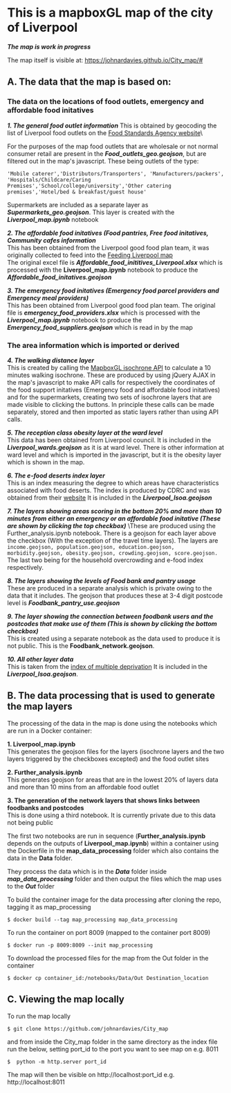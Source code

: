 # This is a mapboxGL map of the city of Liverpool 
***The map is work in progress***

The map itself is visible at:
https://johnardavies.github.io/City_map/#


## A. The data that the map is based on:

### The data on the locations of food outlets, emergency and affordable food initatives

***1. The general food outlet information*** 
This is obtained by geocoding the list of Liverpool food outlets on the [Food Standards Agency website](https://ratings.food.gov.uk/default/en-GB)\

For the purposes of the map food outlets that are wholesale or not normal consumer retail are present in the ***Food_outlets_geo.geojson***, but are filtered out in the map's javascript. These being outlets of the type: 
```
'Mobile caterer','Distributors/Transporters', 'Manufacturers/packers', 'Hospitals/Childcare/Caring Premises','School/college/university','Other catering premises','Hotel/bed & breakfast/guest house'
```

Supermarkets are included as a separate layer as ***Supermarkets_geo.geojson***. This layer is created with the ***Liverpool_map.ipynb*** notebook

***2. The affordable food initatives (Food pantries, Free food initatives, Community cafes  information*** \
This has been obtained from the Liverpool good food plan team, it was originally collected to feed into the [Feeding Liverpool map](http://www.feedingliverpool.org/resources)\
The original excel file is ***Affordable_food_inititives_Liverpool.xlsx*** which is processed with the **Liverpool_map.ipynb** notebook to produce the ***Affordable_food_initatives.geojson***

***3. The emergency food initatives (Emergency food parcel providers and Emergency meal providers)*** \
This has been obtained from Liverpool good food plan team. The original file is ***emergency_food_providers.xlsx*** which is processed with the ***Liverpool_map.ipynb*** notebook to produce the ***Emergency_food_suppliers.geojson*** which is read in by the map

### The area information which is imported or derived

***4. The walking distance layer*** \
This is created by calling the [MapboxGL isochrone API](https://docs.mapbox.com/help/tutorials/get-started-isochrone-api/) to calculate a 10 minutes walking isochrone. These are produced by using jQuery AJAX in the map's javascript to make API  calls for respectively the coordinates of the  food support initatives (Emergency food and affordable food initatives) and for the supermarkets, creating two sets of isochrone layers that are made visible to clicking the buttons. In principle these calls can be made separately, stored and then imported as static layers rather than using API calls.

***5. The reception class obesity layer at the ward level*** \
This data has been obtained from Liverpool council. It is included in the ***Liverpool_wards.geojson*** as it is at ward level.
There is other information at ward level and which is imported in the javascript, but it is the obesity layer which is shown in the map.

***6. The e-food deserts index layer*** \
This is an index measuring the degree to which areas have characteristics associated with food deserts. The index is produced by
CDRC and was obtained from their [website](https://data.cdrc.ac.uk/dataset/e-food-desert-index#:~:text=The%20e%2Dfood%20deserts%20index,density%20of%20grocery%20retail%20facilities)
It is included in the ***Liverpool_lsoa.geojson***

***7. The layers showing areas scoring in the bottom 20% and more than 10 minutes from either an emergency or an affordable food initative (These are shown by clicking the top checkbox)*** \These are produced using the Further_analysis.ipynb notebook. There is a geojson for each layer above the checkbox (With the exception of the travel time layers).
The layers are ```income.geojson, population.geojson, education.geojson, morbidity.geojson, obesity.geojson, crowding.geojson, score.geojson.``` The last two being for the household overcrowding and e-food index respectively.

***8. The layers showing the levels of Food bank and pantry usage*** \
These are produced in a separate analysis which is private owing to the data that it includes. The geojson that produces these at 3-4 digit postcode level is ***Foodbank_pantry_use.geojson***

***9. The layer showing the connection between foodbank users and the postcodes that make use of them (This is shown by clicking the bottom checkbox)*** \
This is created using a separate notebook as the data used to produce it is not public. This is the **Foodbank_network.geojson**.


***10. All other layer data*** \
This is taken from the [index of multiple deprivation](https://data-communities.opendata.arcgis.com/datasets/d4b79be994ac4820ad44e10ded313df3_0) It is included in the ***Liverpool_lsoa.geojson***.


## B. The data processing that is used to generate the map layers

The processing of the data in the map is done using the notebooks which are run in a Docker container:

**1. Liverpool_map.ipynb** \
This generates the geojson files for the layers (isochrone layers and the two layers triggered by the checkboxes excepted) and the food outlet sites 

**2. Further_analysis.ipynb** \
This generates geojson for areas that are in the lowest 20% of layers data and more than 10 mins from an affordable food outlet 

**3. The generation of the network layers that shows links between foodbanks and postcodes** \
This is done using a third notebook. It is currently  private due to this data not being public

The first two notebooks are run in sequence (**Further_analysis.ipynb** depends on the outputs of **Liverpool_map.ipynb**) within a container using the Dockerfile in the **map_data_processing** folder which also contains the data in the **Data** folder.

They process the data which is in the ***Data*** folder inside ***map_data_processing*** folder and then output the files which the map uses to the ***Out*** folder 

To build the container image for the data processing after cloning the repo, tagging it as map_processing
```
$ docker build --tag map_processing map_data_processing
```
To run the container on port 8009 (mapped to the container port 8009)
```
$ docker run -p 8009:8009 --init map_processing
```
To download the processed files for the map from the Out folder in the container
```
$ docker cp container_id:/notebooks/Data/Out Destination_location
```

## C. Viewing the map locally

To run the map locally
```
$ git clone https://github.com/johnardavies/City_map
```
and from inside the City_map folder in the same directory as the index file run the below, setting port_id to the port you want to see map on e.g. 8011
```
$  python -m http.server port_id
```
The map will then be visible on http://localhost:port_id e.g. http://localhost:8011
